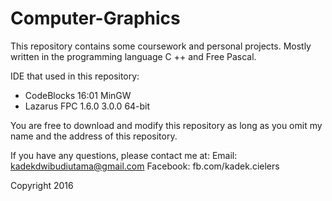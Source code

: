 # Computer-Graphics

This repository contains some coursework and personal projects. Mostly written in the programming language C ++ and Free Pascal.

IDE that used in this repository:
- CodeBlocks 16:01 MinGW
- Lazarus FPC 1.6.0 3.0.0 64-bit

You are free to download and modify this repository as long as you omit my name and the address of this repository.

If you have any questions, please contact me at:
Email: kadekdwibudiutama@gmail.com
Facebook: fb.com/kadek.cielers

Copyright 2016
